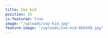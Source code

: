 ```yaml
---
title: Zoo Kid
position: 15
is-featured: true
image: "/uploads/zoo-kid.jpg"
feature-image: "/uploads/zoo-kid-0b5439.jpg"
---
```


